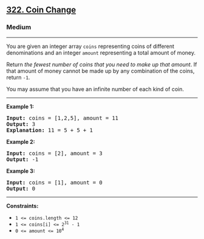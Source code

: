 <h2><a href="https://leetcode.com/problems/coin-change/">322. Coin Change</a></h2>
<h3>Medium</h3>
<hr>
<div>
<p>You are given an integer array <code>coins</code> representing coins of different denominations and an integer <code>amount</code> representing a total amount of money.</p>

<p>Return <em>the fewest number of coins that you need to make up that amount</em>. If that amount of money cannot be made up by any combination of the coins, return <code>-1</code>.</p>

<p>You may assume that you have an infinite number of each kind of coin.</p>

<hr>

<p><strong>Example 1:</strong></p>

<pre><strong>Input:</strong> coins = [1,2,5], amount = 11
<strong>Output:</strong> 3
<strong>Explanation:</strong> 11 = 5 + 5 + 1
</pre>

<p><strong>Example 2:</strong></p>

<pre><strong>Input:</strong> coins = [2], amount = 3
<strong>Output:</strong> -1
</pre>

<p><strong>Example 3:</strong></p>

<pre><strong>Input:</strong> coins = [1], amount = 0
<strong>Output:</strong> 0
</pre>

<hr>

<p><strong>Constraints:</strong></p>

<ul>
  <li><code>1 &lt;= coins.length &lt;= 12</code></li>
  <li><code>1 &lt;= coins[i] &lt;= 2<sup>31</sup> - 1</code></li>
  <li><code>0 &lt;= amount &lt;= 10<sup>4</sup></code></li>
</ul>
</div>
